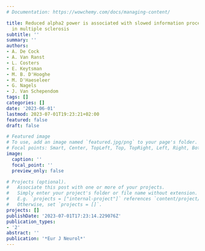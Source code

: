 ```yaml
---
# Documentation: https://wowchemy.com/docs/managing-content/

title: Reduced alpha2 power is associated with slowed information processing speed
  in multiple sclerosis
subtitle: ''
summary: ''
authors:
- A. De Cock
- A. Van Ranst
- L. Costers
- E. Keytsman
- M. B. D'Hooghe
- M. D'Haeseleer
- G. Nagels
- J. Van Schependom
tags: []
categories: []
date: '2023-06-01'
lastmod: 2023-07-01T19:23:21+02:00
featured: false
draft: false

# Featured image
# To use, add an image named `featured.jpg/png` to your page's folder.
# Focal points: Smart, Center, TopLeft, Top, TopRight, Left, Right, BottomLeft, Bottom, BottomRight.
image:
  caption: ''
  focal_point: ''
  preview_only: false

# Projects (optional).
#   Associate this post with one or more of your projects.
#   Simply enter your project's folder or file name without extension.
#   E.g. `projects = ["internal-project"]` references `content/project/deep-learning/index.md`.
#   Otherwise, set `projects = []`.
projects: []
publishDate: '2023-07-01T17:23:14.229076Z'
publication_types:
- '2'
abstract: ''
publication: '*Eur J Neurol*'
---
```

